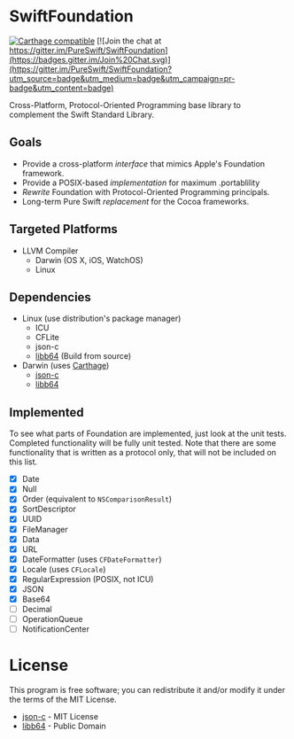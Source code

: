 # SwiftFoundation #
[![Carthage compatible](https://img.shields.io/badge/Carthage-compatible-4BC51D.svg?style=flat)](https://github.com/Carthage/Carthage) [![Join the chat at https://gitter.im/PureSwift/SwiftFoundation](https://badges.gitter.im/Join%20Chat.svg)](https://gitter.im/PureSwift/SwiftFoundation?utm_source=badge&utm_medium=badge&utm_campaign=pr-badge&utm_content=badge)

Cross-Platform, Protocol-Oriented Programming base library to complement the Swift Standard Library.

## Goals

- Provide a cross-platform *interface* that mimics Apple's Foundation framework.
- Provide a POSIX-based *implementation* for maximum .portablility
- *Rewrite* Foundation with Protocol-Oriented Programming principals.
- Long-term Pure Swift *replacement* for the Cocoa frameworks.

## Targeted Platforms

- LLVM Compiler
   - Darwin (OS X, iOS, WatchOS)
   - Linux

## Dependencies
- Linux (use distribution's package manager)
	- ICU
	- CFLite
	- json-c
	- [libb64](http://libb64.sourceforge.net) (Build from source)
- Darwin (uses [Carthage](https://github.com/Carthage/Carthage))
	- [json-c](https://github.com/PureSwift/json-c)
	- [libb64](https://github.com/PureSwift/libb64)

## Implemented
To see what parts of Foundation are implemented, just look at the unit tests. Completed functionality will be fully unit tested. Note that there are some functionality that is written as a protocol only, that will not be included on this list.

- [x] Date
- [x] Null
- [x] Order (equivalent to ```NSComparisonResult```)
- [x] SortDescriptor
- [x] UUID
- [x] FileManager
- [x] Data
- [x] URL
- [x] DateFormatter (uses ```CFDateFormatter```)
- [x] Locale (uses ```CFLocale```)
- [X] RegularExpression (POSIX, not ICU)
- [x] JSON
- [x] Base64
- [ ] Decimal
- [ ] OperationQueue
- [ ] NotificationCenter

# License

This program is free software; you can redistribute it and/or modify it under the terms of the MIT License.

- [json-c](https://github.com/json-c/json-c/wiki#license) - MIT License
- [libb64](http://sourceforge.net/p/libb64/git/ci/master/tree/LICENSE) - Public Domain
